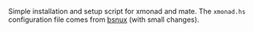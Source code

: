 Simple installation and setup script for xmonad and mate. The ```xmonad.hs``` configuration file comes from [bsnux](https://github.com/bsnux/xmonad-config/)  (with small changes).
